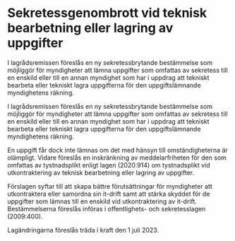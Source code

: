 # Sekretessgenombrott vid teknisk bearbetning eller lagring av uppgifter

I lagrådsremissen föreslås en ny sekretessbrytande bestämmelse som möjliggör för myndigheter att lämna uppgifter som omfattas av sekretess till en enskild eller till en annan myndighet som har i uppdrag att tekniskt bearbeta eller tekniskt lagra uppgifterna för den uppgiftslämnande myndighetens räkning.

I lagrådsremissen föreslås en ny sekretessbrytande bestämmelse som möjliggör för myndigheter att lämna uppgifter som omfattas av sekretess till en enskild eller till en annan myndighet som har i uppdrag att tekniskt bearbeta eller tekniskt lagra uppgifterna för den uppgiftslämnande myndighetens räkning.

En uppgift får dock inte lämnas om det med hänsyn till omständigheterna är olämpligt. Vidare föreslås en inskränkning av meddelarfriheten för den som omfattas av tystnadsplikt enligt lagen (2020:914) om tystnadsplikt vid utkontraktering av teknisk bearbetning eller lagring av uppgifter.

Förslagen syftar till att skapa bättre förutsättningar för myndigheter att utkontraktera eller samordna sin it-drift samt att stärka skyddet för de uppgifter som lämnas till en enskild vid utkontraktering av it-drift. Bestämmelserna föreslås införas i offentlighets- och sekretesslagen (2009:400).

Lagändringarna föreslås träda i kraft den 1 juli 2023.
